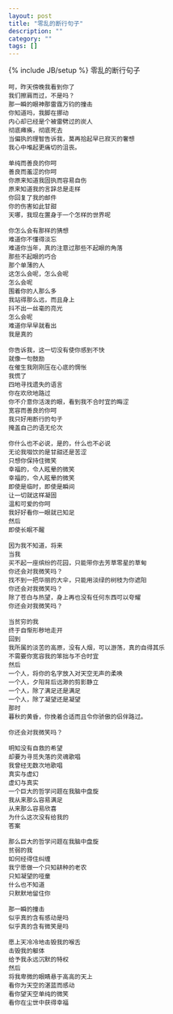 ```yaml
---
layout: post
title: "零乱的断行句子"
description: ""
category: ""
tags: []
---
```

{% include JB/setup %}
	零乱的断行句子

	呵，昨天傍晚我看到你了
	我们擦肩而过，不是吗？
	那一瞬的眼神那雷霆万钧的撞击
	你知道吗，我脚在挪动
	内心却已经是个被雷劈过的炭人
	彻底瘫痪，彻底死去
	当偏执的理智告诉我，莫再拾起早已寂灭的奢想
	我心中堆起更痛切的沮丧。

	单纯而善良的你呵
	善良而羞涩的你呵
	你原来知道我固执而容易自伤
	原来知道我的言辞总是走样
	你回复了我的邮件
	你的伤害如此甘甜
	天哪，我现在置身于一个怎样的世界呢

	你怎么会有那样的猜想
	难道你不懂得淡忘
	难道你当年，真的注意过那些不起眼的角落
	那些不起眼的巧合
	那个单薄的人
	这怎么会呢，怎么会呢
	怎么会呢
	围着你的人那么多
	我站得那么远，而且身上
	抖不出一丝毫的亮光
	怎么会呢
	难道你早早就看出
	我是真的

	你告诉我，这一切没有使你感到不快
	就像一句鼓励
	在催生我刚刚压在心底的惆怅
	我慌了
	四地寻找遗失的语言
	你在欢欣地路过
	你不介意你活泼的眼，看到我不合时宜的晦涩
	宽容而善良的你呵
	我只好用断行的句子
	掩盖自己的语无伦次

	你什么也不必说，是的，什么也不必说
	无论我啜饮的是甘甜还是苦涩
	只想你保持住微笑
	幸福的，令人眩晕的微笑
	幸福的，令人眩晕的微笑
	即使是临时，即使是瞬间
	让一切就这样凝固
	温和可爱的你呵
	我好好看你一眼就已知足
	然后
	即使长眠不醒

	因为我不知道，将来
	当我
	买不起一座缤纷的花园，只能带你去芳草零星的草甸
	你还会对我微笑吗？
	找不到一把华丽的大伞，只能用淡绿的树枝为你遮阳
	你还会对我微笑吗？
	除了苍白与热望，身上再也没有任何东西可以夸耀
	你还会对我微笑吗？

	当贫穷的我
	终于自惭形秽地走开
	回到
	我所属的淡苦的高原，没有人烟，可以游荡，真的自得其乐
	不需要你宽容我的笨拙与不合时宜
	然后
	一个人，将你的名字放入对天空无声的柔唤
	一个人，夕阳背后远渺的剪影静立
	一个人，除了满足还是满足
	一个人，除了凝望还是凝望
	那时
	暮秋的黄昏，你挽着合适而且令你骄傲的侣伴路过。

	你还会对我微笑吗？

	明知没有自救的希望
	却要为寻觅失落的灵魂歌唱
	我曾经无数次地歌唱
	真实与虚幻
	虚幻与真实
	一个巨大的哲学问题在我脑中盘旋
	我从来那么容易满足
	从来那么容易欣喜
	为什么这次没有给我的
	答案

	那么巨大的哲学问题在我脑中盘旋
	贫弱的我
	如何经得住纠缠
	我宁愿做一个只知耕种的老农
	只知凝望的哑童
	什么也不知道
	只默默地留住你

	那一瞬的撞击
	似乎真的含有感动是吗
	似乎真的含有微笑是吗

	愿上天冷冷地击毁我的喉舌
	击毁我的躯体
	给予我永远沉默的特权
	然后
	将我卑微的眼睛悬于高高的天上
	看你为天空的湛蓝而感动
	看你望天空单纯的微笑
	看你在尘世中获得幸福